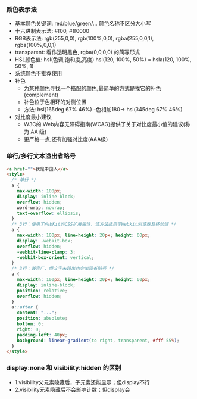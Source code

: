 ### 颜色表示法
- 基本颜色关键词: red/blue/green/... 颜色名称不区分大小写
- 十六进制表示法: #f00, #ff0000
- RGB表示法: rgb(255,0,0), rgb(100%,0,0), rgba(255,0,0,1), rgba(100%,0,0,1)
- transparent: 看作透明黑色, rgba(0,0,0,0) 的简写形式
- HSL颜色值: hsl(色调,饱和度,亮度) hsl(120, 100%, 50%) = hsla(120, 100%, 50%, 1)
- 系统颜色不推荐使用
- 补色
  - 为某种颜色寻找一个搭配的颜色,最简单的方式是找它的补色(complement)
  - 补色位于色相环的对侧位置
  - 方法: hsl(165deg 67% 46%) -色相加180-> hsl(345deg 67% 46%)
- 对比度最小建议
  - W3C的 Web内容无障碍指南(WCAG)提供了关于对比度最小值的建议(称为 AA 级)
  - 更严格一点,还有加强对比度(AAA级)

### 单行/多行文本溢出省略号
```html
<a href="">我是中国人</a>
<style>
  /* 单行 */
  a {
    max-width: 100px;
    display: inline-block;
    overflow: hidden;
    word-wrap: nowrap;
    text-overflow: ellipsis;
  }
  /* 3行：使用了WebKit的CSS扩展属性，该方法适用于Webkit浏览器及移动端 */
  a {
    max-width: 100px; line-height: 20px; height: 60px;
    display: -webkit-box;
    overflow: hidden;
    -webkit-line-clamp: 3;
    -webkit-box-orient: vertical;
  }
  /* 3行：兼容广，但文字未超出也会出现省略号 */
  a {
    max-width: 100px; line-height: 20px; height: 60px;
    display: inline-block;
    position: relative;
    overflow: hidden;
  }
  a::after {
    content: "...";
    position: absolute;
    bottom: 0;
    right: 0;
    padding-left: 40px;
    background: linear-gradient(to right, transparent, #fff 55%);
  }
</style>
```

### display:none 和 visibility:hidden 的区别
- 1.visibility父元素隐藏后，子元素还能显示；但display不行
- 2.visibility元素隐藏后不会影响计数；但display会